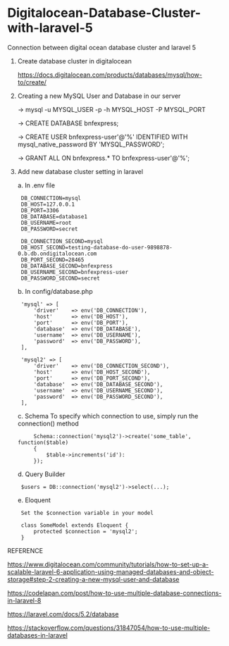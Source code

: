 # Digitalocean-Database-Cluster-with-laravel-5
Connection between digital ocean database cluster and laravel 5


1. Create database cluster in digitalocean 

	https://docs.digitalocean.com/products/databases/mysql/how-to/create/

2. Creating a new MySQL User and Database in our server

	-> mysql -u MYSQL_USER -p -h MYSQL_HOST -P MYSQL_PORT

	-> CREATE DATABASE bnfexpress;

	-> CREATE USER bnfexpress-user'@'%' IDENTIFIED WITH mysql_native_password BY 'MYSQL_PASSWORD';

	-> GRANT ALL ON bnfexpress.* TO bnfexpress-user'@'%';

3. Add new database cluster setting in laravel 
	
	a. In .env file

		DB_CONNECTION=mysql
		DB_HOST=127.0.0.1 
		DB_PORT=3306 
		DB_DATABASE=database1 
		DB_USERNAME=root 
		DB_PASSWORD=secret 

		DB_CONNECTION_SECOND=mysql 
		DB_HOST_SECOND=testing-database-do-user-9898878-0.b.db.ondigitalocean.com
		DB_PORT_SECOND=28465 
		DB_DATABASE_SECOND=bnfexpress 
		DB_USERNAME_SECOND=bnfexpress-user
		DB_PASSWORD_SECOND=secret

	b. In config/database.php

	 	'mysql' => [
		    'driver'    => env('DB_CONNECTION'),
		    'host'      => env('DB_HOST'),
		    'port'      => env('DB_PORT'),
		    'database'  => env('DB_DATABASE'),
		    'username'  => env('DB_USERNAME'),
		    'password'  => env('DB_PASSWORD'),
		],

		'mysql2' => [
		    'driver'    => env('DB_CONNECTION_SECOND'),
		    'host'      => env('DB_HOST_SECOND'),
		    'port'      => env('DB_PORT_SECOND'),
		    'database'  => env('DB_DATABASE_SECOND'),
		    'username'  => env('DB_USERNAME_SECOND'),
		    'password'  => env('DB_PASSWORD_SECOND'),
		],

	c. Schema
		To specify which connection to use, simply run the connection() method

			Schema::connection('mysql2')->create('some_table', function($table)
			{
			    $table->increments('id'):
			});

	d. Query Builder

		$users = DB::connection('mysql2')->select(...);

	e. Eloquent

		Set the $connection variable in your model

		class SomeModel extends Eloquent {
		    protected $connection = 'mysql2';
		}


REFERENCE

https://www.digitalocean.com/community/tutorials/how-to-set-up-a-scalable-laravel-6-application-using-managed-databases-and-object-storage#step-2-creating-a-new-mysql-user-and-database

https://codelapan.com/post/how-to-use-multiple-database-connections-in-laravel-8

https://laravel.com/docs/5.2/database

https://stackoverflow.com/questions/31847054/how-to-use-multiple-databases-in-laravel

